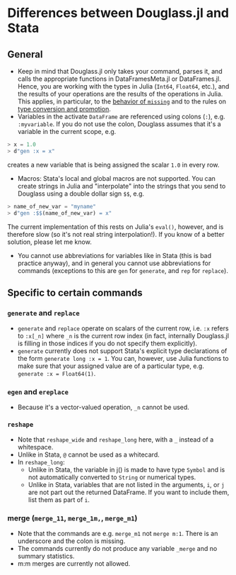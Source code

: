 # Differences between Douglass.jl and Stata

## General

- Keep in mind that Douglass.jl only takes your command, parses it, and calls the appropriate functions in DataFramesMeta.jl or DataFrames.jl. Hence, you are working with the types in Julia (`Int64`, `Float64`, etc.), and the results of your operations are the results of the operations in Julia. This applies, in particular, to the [behavior of `missing`](https://docs.julialang.org/en/v1/manual/missing/) and to the rules on [type conversion and promotion](https://docs.julialang.org/en/v1/manual/conversion-and-promotion/).
- Variables in the activate `DataFrame` are referenced using colons (`:`), e.g. `:myvariable`. If you do not use the colon, Douglass assumes that it's a variable in the current scope, e.g.
```julia
> x = 1.0
> d"gen :x = x"
```
creates a new variable that is being assigned the scalar `1.0` in every row.
- Macros: Stata's local and global macros are not supported. You can create strings in Julia and "interpolate" into the strings that you send to Douglass using a double dollar sign `$$`, e.g.
```julia
> name_of_new_var = "myname"
> d"gen :$$(name_of_new_var) = x"
```
The current implementation of this rests on Julia's `eval()`, however, and is therefore slow (so it's not real string interpolation!). If you know of a better solution, please let me know.
- You cannot use abbreviations for variables like in Stata (this is bad practice anyway), and in general you cannot use abbreviations for commands (exceptions to this are `gen` for `generate`, and `rep` for `replace`).


## Specific to certain commands

### `generate` and `replace`

- `generate` and `replace` operate on scalars of the current row, i.e. `:x` refers to `:x[_n]` where `_n` is the current row index (in fact, internally Douglass.jl is filling in those indices if you do not specify them explicitly).
- `generate` currently does not support Stata's explicit type declarations of the form `generate long :x = 1`. You can, however, use Julia functions to make sure that your assigned value are of a particular type, e.g. `generate :x = Float64(1)`.

### `egen` and `ereplace`

- Because it's a vector-valued operation, `_n` cannot be used.

### `reshape`

- Note that `reshape_wide` and `reshape_long` here, with a `_` instead of a whitespace.
- Unlike in Stata, `@` cannot be used as a whitecard.
- In `reshape_long`:
    * Unlike in Stata, the variable in j() is made to have type `Symbol` and is not automatically converted to `String` or numerical types.
    * Unlike in Stata, variables that are not listed in the arguments, `i`, or `j` are not part out the returned DataFrame. If you want to include them, list them as part of `i`.

### merge (`merge_11`, `merge_1m,`, `merge_m1`)

  - Note that the commands are e.g. `merge_m1` not `merge m:1`. There is an underscore and the colon is missing.
  - The commands currently do not produce any variable `_merge` and no summary statistics.
  - m:m merges are currently not allowed.